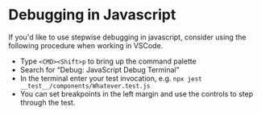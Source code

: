 # Debugging in Javascript

If you'd like to use stepwise debugging in javascript, consider using the following procedure when working in VSCode.

* Type `<CMD><Shift>p` to bring up the command palette
* Search for “Debug: JavaScript Debug Terminal”
* In the terminal enter your test invocation, e.g. `npx jest __test__/components/Whatever.test.js`
* You can set breakpoints in the left margin and use the controls to step through the test.
